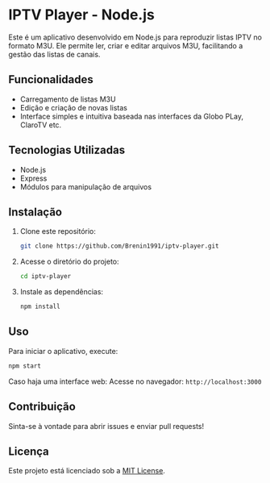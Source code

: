 # IPTV Player - Node.js

Este é um aplicativo desenvolvido em Node.js para reproduzir listas IPTV no formato M3U. Ele permite ler, criar e editar arquivos M3U, facilitando a gestão das listas de canais.

## Funcionalidades
- Carregamento de listas M3U
- Edição e criação de novas listas
- Interface simples e intuitiva baseada nas interfaces da Globo PLay, ClaroTV etc.

## Tecnologias Utilizadas
- Node.js
- Express
- Módulos para manipulação de arquivos

## Instalação
1. Clone este repositório:
   ```bash
   git clone https://github.com/Brenin1991/iptv-player.git
   ```
2. Acesse o diretório do projeto:
   ```bash
   cd iptv-player
   ```
3. Instale as dependências:
   ```bash
   npm install
   ```

## Uso
Para iniciar o aplicativo, execute:
```bash
npm start
```

Caso haja uma interface web:
Acesse no navegador: `http://localhost:3000`

## Contribuição
Sinta-se à vontade para abrir issues e enviar pull requests!

## Licença
Este projeto está licenciado sob a [MIT License](LICENSE).


